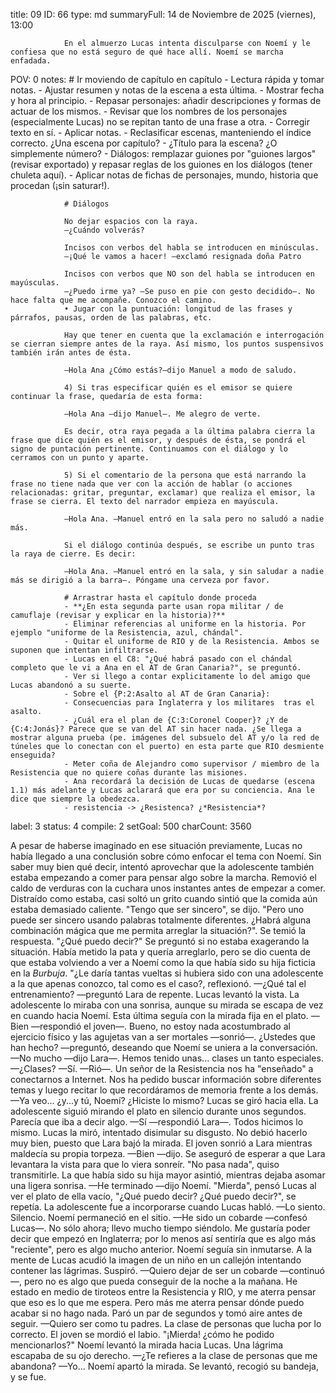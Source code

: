 title:          09
ID:             66
type:           md
summaryFull:    14 de Noviembre de 2025 (viernes), 13:00
                
                En el almuerzo Lucas intenta disculparse con Noemí y le confiesa que no está seguro de qué hace allí. Noemí se marcha enfadada.
POV:            0
notes:          # Ir moviendo de capítulo en capítulo
                - Lectura rápida y tomar notas.
                - Ajustar resumen y notas de la escena a esta última.
                - Mostrar fecha y hora al principio.
                - Repasar personajes: añadir descripciones y formas de actuar de los mismos.
                - Revisar que los nombres de los personajes (especialmente Lucas) no se repitan tanto de una frase a otra.
                - Corregir texto en sí.
                - Aplicar notas.
                - Reclasificar escenas, manteniendo el índice correcto. ¿Una escena por capítulo?
                - ¿Título para la escena? ¿O simplemente número?
                - Diálogos: remplazar guiones por "guiones largos" (revisar exportado) y repasar reglas de los guiones en los diálogos (tener chuleta aquí).
                - Aplicar notas de fichas de personajes, mundo, historia que procedan (¡sin saturar!).
                
                # Diálogos
                
                No dejar espacios con la raya.
                —¿Cuándo volverás?
                
                Incisos con verbos del habla se introducen en minúsculas.
                —¡Qué le vamos a hacer! —exclamó resignada doña Patro
                
                Incisos con verbos que NO son del habla se introducen en mayúsculas.
                —¿Puedo irme ya? —Se puso en pie con gesto decidido—. No hace falta que me acompañe. Conozco el camino.
                • Jugar con la puntuación: longitud de las frases y párrafos, pausas, orden de las palabras, etc.
                
                Hay que tener en cuenta que la exclamación e interrogación se cierran siempre antes de la raya. Así mismo, los puntos suspensivos también irán antes de ésta.
                
                —Hola Ana ¿Cómo estás?—dijo Manuel a modo de saludo.
                
                4) Si tras especificar quién es el emisor se quiere continuar la frase, quedaría de esta forma:
                
                —Hola Ana —dijo Manuel—. Me alegro de verte.
                
                Es decir, otra raya pegada a la última palabra cierra la frase que dice quién es el emisor, y después de ésta, se pondrá el signo de puntación pertinente. Continuamos con el diálogo y lo cerramos con un punto y aparte.
                
                5) Si el comentario de la persona que está narrando la frase no tiene nada que ver con la acción de hablar (o acciones relacionadas: gritar, preguntar, exclamar) que realiza el emisor, la frase se cierra. El texto del narrador empieza en mayúscula.
                
                —Hola Ana. —Manuel entró en la sala pero no saludó a nadie más.
                
                Si el diálogo continúa después, se escribe un punto tras la raya de cierre. Es decir:
                
                —Hola Ana. —Manuel entró en la sala, y sin saludar a nadie más se dirigió a la barra—. Póngame una cerveza por favor.
                
                # Arrastrar hasta el capítulo donde proceda
                - **¿En esta segunda parte usan ropa militar / de camuflaje (revisar y explicar en la historia)?**
                - Eliminar referencias al uniforme en la historia. Por ejemplo "uniforme de la Resistencia, azul, chándal".
                - Quitar el uniforme de RIO y de la Resistencia. Ambos se suponen que intentan infiltrarse.
                - Lucas en el C8: "¿Qué habrá pasado con el chándal completo que le vi a Ana en el AT de Gran Canaria?", se preguntó.
                - Ver si llego a contar explicitamente lo del amigo que Lucas abandonó a su suerte.
                - Sobre el {P:2:Asalto al AT de Gran Canaria}:
                - Consecuencias para Inglaterra y los militares  tras el asalto.
                - ¿Cuál era el plan de {C:3:Coronel Cooper}? ¿Y de {C:4:Jonás}? Parece que se van del AT sin hacer nada. ¿Se llega a mostrar alguna prueba (pe. imágenes del subsuelo del AT y/o la red de túneles que lo conectan con el puerto) en esta parte que RIO desmiente enseguida?
                - Meter coña de Alejandro como supervisor / miembro de la Resistencia que no quiere coñas durante las misiones.
                - Ana recordará la decisión de Lucas de quedarse (escena 1.1) más adelante y Lucas aclarará que era por su conciencia. Ana le dice que siempre la obedezca.
                - resistencia -> ¿Resistenca? ¿*Resistencia*?
label:          3
status:         4
compile:        2
setGoal:        500
charCount:      3560


A pesar de haberse imaginado en ese situación previamente, Lucas no había llegado a una conclusión sobre cómo enfocar el tema con Noemí. Sin saber muy bien qué decir, intentó aprovechar que la adolescente también estaba empezando a comer para pensar algo sobre la marcha.
Removió el caldo de verduras con la cuchara unos instantes antes de empezar a comer. Distraído como estaba, casi soltó un grito cuando sintió que la comida aún estaba demasiado caliente.
"Tengo que ser sincero", se dijo. "Pero uno puede ser sincero usando palabras totalmente diferentes. ¿Habrá alguna combinación mágica que me permita arreglar la situación?".
Se temió la respuesta.
"¿Qué puedo decir?"
Se preguntó si no estaba exagerando la situación. Había metido la pata y quería arreglarlo, pero se dio cuenta de que estaba volviendo a ver a Noemí como la que había sido su hija ficticia en la *Burbuja*. "¿Le daría tantas vueltas si hubiera sido con una adolescente a la que apenas conozco, tal como es el caso?, reflexionó.
—¿Qué tal el entrenamiento? —preguntó Lara de repente.
Lucas levantó la vista. La adolescente lo miraba con una sonrisa, aunque su mirada se escapa de vez en cuando hacia Noemí. Esta última seguía con la mirada fija en el plato.
—Bien —respondió el joven—. Bueno, no estoy nada acostumbrado al ejercicio físico y las agujetas van a ser mortales —sonrió—. ¿Ustedes que han hecho? —preguntó, deseando que Noemí se uniera a la conversación.
—No mucho —dijo Lara—. Hemos tenido unas... clases un tanto especiales.
—¿Clases?
—Sí. —Rió—. Un señor de la Resistencia nos ha "enseñado" a conectarnos a Internet. Nos ha pedido buscar información sobre diferentes temas y luego recitar lo que recordáramos de memoria frente a los demás.
—Ya veo... ¿y...y tú, Noemí? ¿Hiciste lo mismo?
Lucas se giró hacia ella. La adolescente siguió mirando el plato en silencio durante unos segundos. Parecía que iba a decir algo.
—Sí —respondió Lara—. Todos hicimos lo mismo.
Lucas la miró, intentado disimular su disgusto. No debió hacerlo muy bien, puesto que Lara bajó la mirada. El joven sonrió a Lara mientras maldecía su propia torpeza.
—Bien —dijo.
Se aseguró de esperar a que Lara levantara la vista para que lo viera sonreír. "No pasa nada", quiso transmitirle.
La que había sido su hija mayor asintió, mientras dejaba asomar una ligera sonrisa.
—He terminado —dijo Noemí.
"Mierda", pensó Lucas al ver el plato de ella vacío, "¿Qué puedo decir? ¿Qué puedo decir?", se repetía.
La adolescente fue a incorporarse cuando Lucas habló.
—Lo siento.
Silencio. Noemí permaneció en el sitio.
—He sido un cobarde —confesó Lucas—. No sólo ahora; llevo mucho tiempo siéndolo. Me gustaría poder decir que empezó en Inglaterra; por lo menos así sentiría que es algo más "reciente", pero es algo mucho anterior.
Noemí seguía sin inmutarse. A la mente de Lucas acudió la imagen de un niño en un callejón intentando contener las lágrimas. Suspiró.
—Quiero dejar de ser un cobarde —continuó—, pero no es algo que pueda conseguir de la noche a la mañana. He estado en medio de tiroteos entre la Resistencia y RIO, y me aterra pensar que eso es lo que me espera. Pero más me aterra pensar dónde puedo acabar si no hago nada.
Paró un par de segundos y tomó aire antes de seguir.
—Quiero ser como tu padres. La clase de personas que lucha por lo correcto.
El joven se mordió el labio. "¡Mierda! ¿cómo he podido mencionarlos?"
Noemí levantó la mirada hacia Lucas. Una lágrima escapaba de su ojo derecho.
—¿Te refieres a la clase de personas que me abandona?
—Yo...
Noemí apartó la mirada. Se levantó, recogió su bandeja, y se fue.